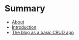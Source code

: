 # Summary

* [About](README.md)
* [Introduction](introduction.md)
* [The blog as a basic CRUD app](the_blog_as_a_basic_crud_app.md)

